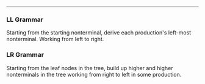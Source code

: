 
---

### LL Grammar

Starting from the starting nonterminal, derive each production's left-most
nonterminal. Working from left to right.

### LR Grammar

Starting from the leaf nodes in the tree, build up higher and higher nonterminals
in the tree working from right to left in some production.
